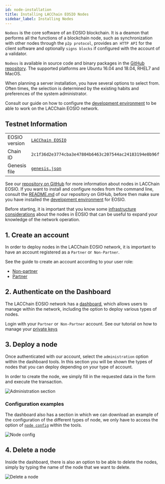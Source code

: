 ```yaml
---
id: node-installation
title: Installing LACChain EOSIO Nodes
sidebar_label: Installing Nodes
---
```


`Nodeos` is the core software of an EOSIO blockchain. It is a deamon that performs all the functions of a blockchain node, such as synchronization with other nodes through the `p2p protocol`, provides an` HTTP API` for the client software and optionally `signs blocks` if configured with the account of a validator.

`Nodeos` is available in source code and binary packages in the [GitHub repository](https://github.com/EOSIO/eos/releases). The supported platforms are Ubuntu 16.04 and 18.04, RHEL7 and MacOS.

When planning a server installation, you have several options to select from. Often times, the selection is determined by the existing habits and preferences of the system administrator.

Consult our guide on how to configure the [development environment](./development-environment) to be able to work on the LACChain EOSIO network.


## Testnet Information  

<table>
<tr>
    <td>EOSIO version</td>
    <td>
        <a href="https://github.com/lacchain/eosio-network" target="_blank" rel="noopener noreferrer">
            <code>LACChain EOSIO</code>
        </a>
    </td>
</tr>
<tr>
    <td>Chain ID</td>
    <td><code>2c1f36d2e3774cba3e47804b6463c207544ac24183194e0b96ffad31e8f4acd5</code></td>
</tr>
<tr>
    <td>Genesis file</td>
    <td>
      <a href="https://raw.githubusercontent.com/LatamLink/eosio-testnet/master/genesis.json" target="_blank" rel="noopener noreferrer"><code>genesis.json</code></a>
    </td>
</tr>
</table>

See our [repository on GitHub](https://github.com/lacchain/eosio-network) for more information about nodes in LACChain EOSIO. If you want to install and configure nodes from the command line, consult the [README.md](https://github.com/lacchain/eosio-network/blob/master/README.md) of our repository on GitHub, before then make sure you have installed the [development environment](./development-environment) for EOSIO.

Before starting, it is important that you know some [infrastructure considerations](./infrastructure-considerations) about the nodes in EOSIO that can be useful to expand your knowledge of the network operation.

## 1. Create an account

In order to deploy nodes in the LACChain EOSIO network, it is important to have an account registered as a `Partner` or` Non-Partner`.
 
See the guide to create an account according to your user role:

- [Non-partner](../create-entity-account)
- [Partner](../create-entity-account)

## 2. Authenticate on the Dashboard

The LACChain EOSIO network has a [dashboard](https://dashboard.latamlink.io/), which allows users to manage within the network, including the option to deploy various types of nodes.

Login with your `Partner` or` Non-Partner` account. See our tutorial on how to manage your [private keys](../private-keys#31-external-authenticators-wallets)


## 3. Deploy a node 

Once authenticated with our account, select the `administration` option within the dashboard tools. In this section you will be shown the types of nodes that you can deploy depending on your type of account.

In order to create the node, we simply fill in the requested data in the form and execute the transaction.

![Administration section](/img/docs/dashboard_02.png)


### Configuration examples

The dashboard also has a section in which we can download an example of the configuration of the different types of node, we only have to access the option of [`node config`](https://dashboard.latamlink.io/node-config) within the tools.

![Node config](/img/docs/dashboard_01.png)

## 4. Delete a node 

Inside the dashboard, there is also an option to be able to delete the nodes, simply by typing the name of the node that we want to delete. 

![Delete a node](/img/docs/dashboard_03.png)
